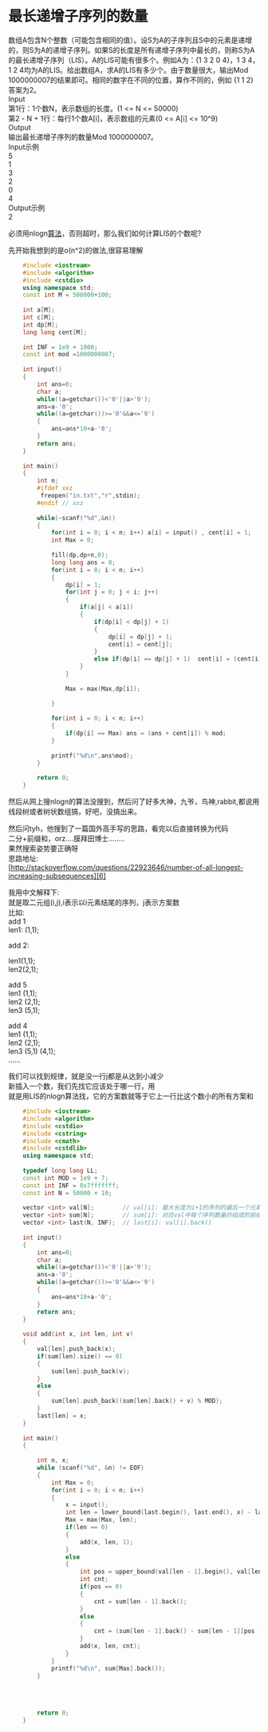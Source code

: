 # 最长递增子序列的数量



数组A包含N个整数（可能包含相同的值）。设S为A的子序列且S中的元素是递增的，则S为A的递增子序列。如果S的长度是所有递增子序列中最长的，则称S为A的最长递增子序列（LIS）。A的LIS可能有很多个。例如A为：{1 3 2 0 4}，1 3 4，1 2 4均为A的LIS。给出数组A，求A的LIS有多少个。由于数量很大，输出Mod 1000000007的结果即可。相同的数字在不同的位置，算作不同的，例如 {1 1 2} 答案为2。   
Input   
第1行：1个数N，表示数组的长度。(1 <= N <= 50000)   
第2 - N + 1行：每行1个数A[i]，表示数组的元素(0 <= A[i] <= 10^9)   
Output   
输出最长递增子序列的数量Mod 1000000007。   
Input示例   
5   
1   
3   
2   
0   
4   
Output示例   
2

必须用nlogn[算法][5]，否则超时，那么我们如何计算LIS的个数呢?

先开始我想到的是o(n^2)的做法,很容易理解

```c++
    #include <iostream>
    #include <algorithm>
    #include <cstdio>
    using namespace std;
    const int M = 500000+100;
    
    int a[M];
    int c[M];
    int dp[M];
    long long cent[M];
    
    int INF = 1e9 + 1000;
    const int mod =1000000007;
    
    int input()
    {
        int ans=0;
        char a;
        while((a=getchar())<'0'||a>'9');
        ans=a-'0';
        while((a=getchar())>='0'&&a<='9')
        {
            ans=ans*10+a-'0';
        }
        return ans;
    }
    
    int main()
    {
        int n;
        #ifdef xxz
         freopen("in.txt","r",stdin);
        #endif // xxz
    
        while(~scanf("%d",&n))
        {
            for(int i = 0; i < n; i++) a[i] = input() , cent[i] = 1;
            int Max = 0;
    
            fill(dp,dp+n,0);
            long long ans = 0;
            for(int i = 0; i < n; i++)
            {
                dp[i] = 1;
                for(int j = 0; j < i; j++)
                {
                    if(a[j] < a[i])
                    {
                        if(dp[i] < dp[j] + 1)
                        {
                            dp[i] = dp[j] + 1;
                            cent[i] = cent[j];
                        }
                        else if(dp[i] == dp[j] + 1)  cent[i] = (cent[i] +cent[j])%mod;
                    }
                }
    
                Max = max(Max,dp[i]);
    
            }
    
            for(int i = 0; i < n; i++)
            {
                if(dp[i] == Max) ans = (ans + cent[i]) % mod;
            }
    
            printf("%d\n",ans%mod);
        }
    
        return 0;
    }
```

然后从网上搜nlogn的算法没搜到，然后问了好多大神，九爷，鸟神,rabbit,都说用线段树或者树状数组搞，好吧，没搞出来。

然后问tyh，他搜到了一篇国外高手写的思路，看完以后直接转换为代码   
二分+前缀和，orz….膜拜田博士……..   
果然搜索姿势要正确呀   
思路地址:   
[http://stackoverflow.com/questions/22923646/number-of-all-longest-increasing-subsequences][6]

我用中文解释下:   
就是取二元组(i,j),i表示以i元素结尾的序列，j表示方案数   
比如:   
add 1   
len1: (1,1);

add 2:

len1(1,1);   
len2(2,1);

add 5   
len1 (1,1);   
len2 (2,1);   
len3 (5,1);

add 4   
len1 (1,1);   
len2 (2,1);   
len3 (5,1) (4,1);   
……

我们可以找到规律，就是没一行j都是从达到小减少   
新插入一个数，我们先找它应该处于哪一行，用   
就是用LIS的nlogn算法找，它的方案数就等于它上一行比这个数小的所有方案和

```c++
    #include <iostream>
    #include <algorithm>
    #include <cstdio>
    #include <cstring>
    #include <cmath>
    #include <cstdlib>
    using namespace std;
    
    typedef long long LL;
    const int MOD = 1e9 + 7;
    const int INF = 0x7fffffff;
    const int N = 50000 + 10;
    
    vector <int> val[N];        // val[i]: 最大长度为i+1的序列的最后一个元素组成的序列
    vector <int> sum[N];        // sum[i]: 对应val中每个序列数量的组成的前缀和。
    vector <int> last(N, INF);  // last[i]: val[i].back()
    
    int input()
    {
        int ans=0;
        char a;
        while((a=getchar())<'0'||a>'9');
        ans=a-'0';
        while((a=getchar())>='0'&&a<='9')
        {
            ans=ans*10+a-'0';
        }
        return ans;
    }
    
    void add(int x, int len, int v)
    {
        val[len].push_back(x); 
        if(sum[len].size() == 0)
        {
            sum[len].push_back(v);
        }
        else
        {
            sum[len].push_back((sum[len].back() + v) % MOD);
        }
        last[len] = x;
    }
    
    int main()
    {
    
        int n, x;
        while (scanf("%d", &n) != EOF)
        {
            int Max = 0;
            for(int i = 0; i < n; i++)
            {
                x = input();
                int len = lower_bound(last.begin(), last.end(), x) - last.begin();
                Max = max(Max, len);
                if(len == 0)
                {
                    add(x, len, 1);
                }
                else
                {
                    int pos = upper_bound(val[len - 1].begin(), val[len - 1].end(), x,greater<int>() ) - val[len - 1].begin();
                    int cnt;
                    if(pos == 0)
                    {
                        cnt = sum[len - 1].back();
                    }
                    else
                    {
                        cnt = (sum[len - 1].back() - sum[len - 1][pos - 1] + MOD) % MOD;
                    }
                    add(x, len, cnt);
                }
            }
            printf("%d\n", sum[Max].back());
        }
    
    
    
    
        return 0;
    }
```


[5]: http://lib.csdn.net/base/datastructure
[6]: http://stackoverflow.com/questions/22923646/number-of-all-longest-increasing-subsequences